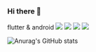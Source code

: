 ### Hi there 👋
flutter & android
<img src="https://img.shields.io/badge/Kotlin-white?style=for-the-badge&logo=Kotlin&logoColor=#7F52FF">
<img src="https://img.shields.io/badge/Android-white?style=for-the-badge&logo=Android&logoColor=#3DDC84">
<img src="https://img.shields.io/badge/Dart-black?style=for-the-badge&logo=Dart&logoColor=#0175C2">
<img src="https://img.shields.io/badge/Flutter-black?style=for-the-badge&logo=Flutter&logoColor=#02569B">
<!--
**fanthasium/fanthasium** is a ✨ _special_ ✨ repository because its `README.md` (this file) appears on your GitHub profile.

Here are some ideas to get you started:

- 🔭 I’m currently working on ...
- 🌱 I’m currently learning ...
- 👯 I’m looking to collaborate on ...
- 🤔 I’m looking for help with ...
- 💬 Ask me about ...
- 📫 How to reach me: ...
- 😄 Pronouns: ...
- ⚡ Fun fact: ...
-->
![Anurag's GitHub stats](https://github-readme-stats.vercel.app/api?username=fanthasium&theme=highcontrast&show_icons=true)
